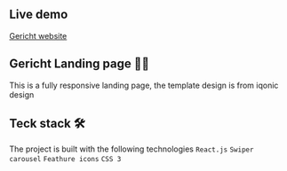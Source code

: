 ## Live demo 
[Gericht website](https://gericht-website.vercel.app/)

## Gericht Landing page 🍕🥘
This is a fully responsive landing page, the template design is from iqonic design
## Teck stack 🛠️
The project is built with the following technologies
`React.js`
`Swiper carousel`
`Feathure icons`
`CSS 3`
